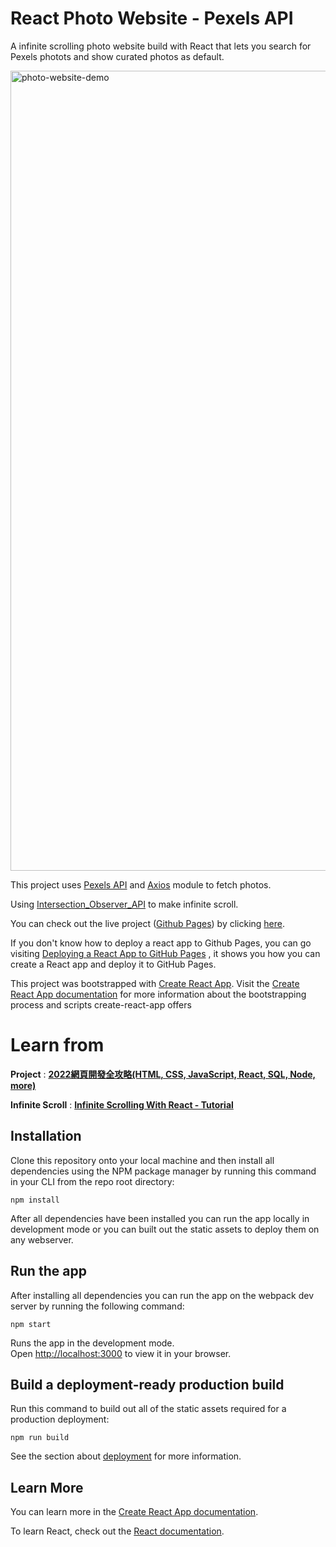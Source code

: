 # React Photo Website - Pexels API

A infinite scrolling photo website build with React that lets you search for Pexels photots and show curated photos as default. 

<img width="1280" alt="photo-website-demo" src="https://user-images.githubusercontent.com/40348319/155055595-cf041c4e-5487-4e7b-baa8-171f6668c093.png">

This project uses [Pexels API](https://www.pexels.com/api/) and [Axios](https://axios-http.com/) module to fetch photos.

Using [Intersection_Observer_API](https://developer.mozilla.org/en-US/docs/Web/API/Intersection_Observer_API) to make infinite scroll.

You can check out the live project ([Github Pages](https://pages.github.com/)) by clicking [here](https://xxrjun.github.io/react-photo-website-infinite-scroll/).  

If you don't know how to deploy a react app to Github Pages, you can go visiting [Deploying a React App to GitHub Pages](https://github.com/gitname/react-gh-pages) , it shows you how you can create a React app and deploy it to GitHub Pages.

This project was bootstrapped with [Create React App](https://github.com/facebook/create-react-app). Visit the [Create React App documentation](https://facebook.github.io/create-react-app/docs/) for more information about the bootstrapping process and scripts create-react-app offers

# Learn from
**Project** : [**2022網頁開發全攻略(HTML, CSS, JavaScript, React, SQL, Node, more)**](https://www.udemy.com/course/html5-css3-z/)

**Infinite Scroll** : [**Infinite Scrolling With React - Tutorial**](https://www.youtube.com/watch?v=NZKUirTtxcg&t=1117s)

## Installation

Clone this repository onto your local machine and then install all dependencies using the NPM package manager by running this command in your CLI from the repo root directory:

`npm install`

After all dependencies have been installed you can run the app locally in development mode or you can built out the static assets to deploy them on any webserver.

## Run the app

After installing all dependencies you can run the app on the webpack dev server by running the following command:

`npm start`

Runs the app in the development mode.\
Open [http://localhost:3000](http://localhost:3000) to view it in your browser.

## Build a deployment-ready production build

Run this command to build out all of the static assets required for a production deployment:

`npm run build`

See the section about [deployment](https://facebook.github.io/create-react-app/docs/deployment) for more information.


## Learn More

You can learn more in the [Create React App documentation](https://facebook.github.io/create-react-app/docs/getting-started).

To learn React, check out the [React documentation](https://reactjs.org/).
